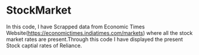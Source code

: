 # StockMarket
In this code, I have Scrapped data from Economic Times Website(https://economictimes.indiatimes.com/markets) where all the stock market rates are present.Through this code I have displayed the present Stock captial rates of Reliance.
